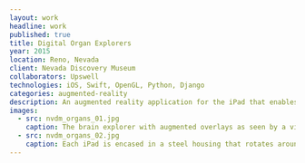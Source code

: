 ```yaml
---
layout: work
headline: work
published: true
title: Digital Organ Explorers
year: 2015
location: Reno, Nevada
client: Nevada Discovery Museum
collaborators: Upswell
technologies: iOS, Swift, OpenGL, Python, Django
categories: augmented-reality
description: An augmented reality application for the iPad that enables users to view content overlays against real physical models of four different human organs.
images:
  - src: nvdm_organs_01.jpg
    caption: The brain explorer with augmented overlays as seen by a visitor through the iPad
  - src: nvdm_organs_02.jpg
    caption: Each iPad is encased in a steel housing that rotates around the organ model. As the arm rotates hotspots overlays highlight important parts of each organ
---
```

